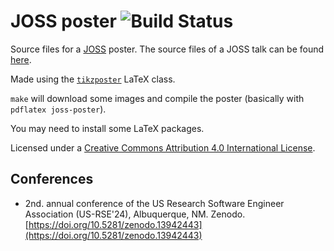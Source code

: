 # JOSS poster ![Build Status](https://github.com/diehlpk/joss-poster/workflows/make%20poster/badge.svg)

Source files for a [JOSS](https://joss.theoj.org/) poster. The source files of a JOSS talk can be found [here](https://github.com/diehlpk/joss-talk). 

Made using the [`tikzposter`](https://ctan.org/pkg/tikzposter) LaTeX
class.

`make` will download some images and compile the poster (basically
with `pdflatex joss-poster`).

You may need to install some LaTeX packages.

Licensed under a [Creative Commons Attribution 4.0 International
License](https://creativecommons.org/licenses/by/4.0/).

## Conferences

* 2nd. annual conference of the US Research Software Engineer Association (US-RSE'24), Albuquerque, NM. Zenodo. [https://doi.org/10.5281/zenodo.13942443](https://doi.org/10.5281/zenodo.13942443)
